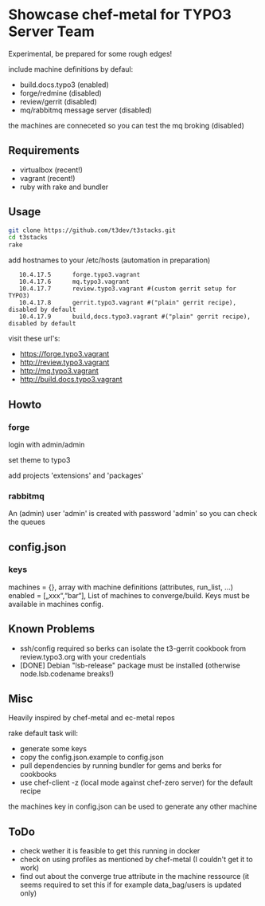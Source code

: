 Showcase chef-metal for TYPO3 Server Team
==========================================

Experimental, be prepared for some rough edges! 

include machine definitions by defaul:

* build.docs.typo3 (enabled)
* forge/redmine (disabled)
* review/gerrit (disabled)
* mq/rabbitmq message server (disabled)

the machines are conneceted so you can test the mq broking (disabled)

Requirements
----------------------------------------

* virtualbox (recent!)
* vagrant (recent!)
* ruby with rake and bundler

Usage
-----------------------------------------

``` bash
git clone https://github.com/t3dev/t3stacks.git
cd t3stacks
rake
```

add hostnames to your /etc/hosts (automation in preparation)

```
   10.4.17.5      forge.typo3.vagrant
   10.4.17.6      mq.typo3.vagrant
   10.4.17.7      review.typo3.vagrant #(custom gerrit setup for TYPO3)
   10.4.17.8      gerrit.typo3.vagrant #("plain" gerrit recipe), disabled by default
   10.4.17.9      build,docs.typo3.vagrant #("plain" gerrit recipe), disabled by default
```

visit these url's:

* https://forge.typo3.vagrant
* http://review.typo3.vagrant
* http://mq.typo3.vagrant
* http://build.docs.typo3.vagrant


Howto
-----------------------------------------

### forge

login with admin/admin

set theme to typo3

add projects 'extensions' and 'packages'


### rabbitmq

An (admin) user 'admin' is created with password 'admin' so you can check the queues


config.json
------------------------------------------

### keys

machines = {}, array with machine definitions (attributes, run_list, ...)
enabled = [„xxx“,“bar“], List of machines to converge/build. Keys must be available in machines config.


Known Problems
-----------------------------------------

* ssh/config required so berks can isolate the t3-gerrit cookbook from review.typo3.org with your credentials
* [DONE] Debian "lsb-release" package must be installed (otherwise node.lsb.codename breaks!)


Misc
-----------------------------------------

Heavily inspired by chef-metal and ec-metal repos

rake default task will:
* generate some keys
* copy the config.json.example to config.json
* pull dependencies by running bundler for gems and berks for cookbooks
* use chef-client -z (local mode against chef-zero server) for the default recipe

the machines key in config.json can be used to generate any other machine

ToDo
------------------------------------------

* check wether it is feasible to get this running in docker
* check on using profiles as mentioned by chef-metal (I couldn't get it to work)
* find out about the converge true attribute in the machine ressource (it seems required to set this if for example data_bag/users is updated only)

